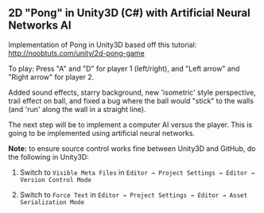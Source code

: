 ## 2D "Pong" in Unity3D (C#) with Artificial Neural Networks AI

Implementation of Pong in Unity3D based off this tutorial: http://noobtuts.com/unity/2d-pong-game

To play: Press "A" and "D" for player 1 (left/right), and "Left arrow" and "Right arrow" for player 2.

Added sound effects, starry background, new 'isometric' style perspective, trail effect on ball, and fixed a bug where the ball would "stick" to the walls (and 'run' along the wall in a straight line).

The next step will be to implement a computer AI versus the player. This is going to be implemented using artificial neural networks.

**Note:** to ensure source control works fine between Unity3D and GitHub, do the following in Unity3D:

1. Switch to `Visible Meta Files` in `Editor → Project Settings → Editor → Version Control Mode`

2. Switch to `Force Text` in `Editor → Project Settings → Editor → Asset Serialization Mode`

